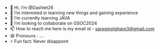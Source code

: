 - 👋 Hi, I’m @Dashlet26
- 👀 I’m interested in learning new things and gaining experience 
- 🌱 I’m currently learning JAVA
- 💞️ I’m looking to collaborate on GSOC2024
- 📫 How to reach me here is my email id - saragmotghare3@gmail.com
- 😄 Pronouns : ....
- ⚡ Fun fact: Never disappoint 

<!---
Dashlet26/Dashlet26 is a ✨ special ✨ repository because its `README.md` (this file) appears on your GitHub profile.
You can click the Preview link to take a look at your changes.
--->
